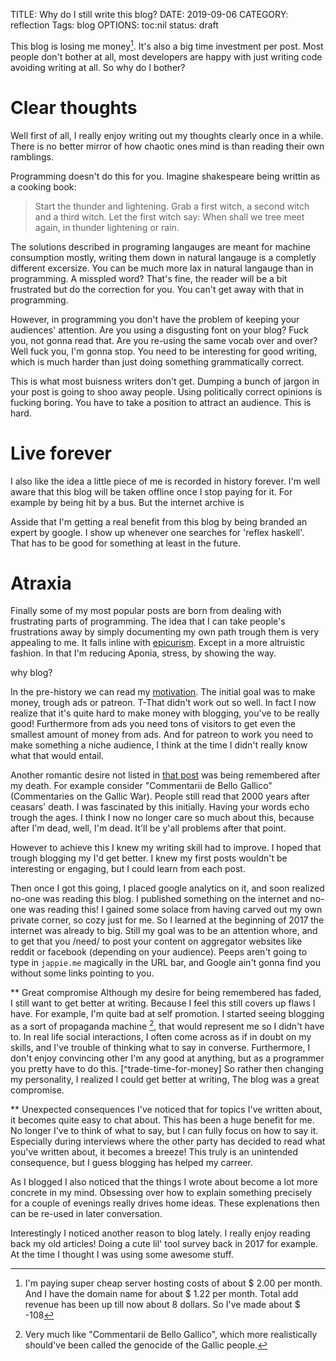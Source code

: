 TITLE: Why do I still write this blog?
DATE: 2019-09-06
CATEGORY: reflection
Tags: blog
OPTIONS: toc:nil
status: draft

This blog is losing me money[^calc].
It's also a big time investment per post.
Most people don't bother at all,
most developers are happy with just writing code avoiding writing at all.
So why do I bother?

# Clear thoughts
Well first of all, I really enjoy writing out my thoughts clearly once
in a while.
There is no better mirror of how chaotic ones mind is than reading
their own ramblings.

Programming doesn't do this for you.
Imagine shakespeare being writtin as a cooking book:

> Start the thunder and lightening.
> Grab a first witch, a second witch and a third witch.
> Let the first witch say: When shall we tree meet again, in thunder lightening or rain.

The solutions described in programing langauges are meant for machine
consumption mostly,
writing them down in natural langauge is a completly different excersize.
You can be much more lax in natural langauge than in programming.
A misspled word? That's fine, the reader will be a bit frustrated
but do the correction for you.
You can't get away with that in programming.

However, in programming you don't have the problem of keeping your 
audiences' attention.
Are you using a disgusting font on your blog? Fuck you, not gonna read that.
Are you re-using the same vocab over and over? Well fuck you, I'm gonna stop.
You need to be interesting for good writing, which is much
harder than just doing something grammatically correct.

This is what most buisness writers don't get.
Dumping a bunch of jargon in your post is going to shoo away people.
Using politically correct opinions is fucking boring.
You have to take a position to attract an audience.
This is hard.

# Live forever
I also like the idea a little piece of me is recorded in history forever.
I'm well aware that this blog will be taken offline once I stop
paying for it.
For example by being hit by a bus.
But the internet archive is 

Asside that I'm getting a real benefit from this blog by being branded
an expert by google.
I show up whenever one searches for 'reflex haskell'.
That has to be good for something at least in the future.

# Atraxia
Finally some of my most popular posts are born from dealing
with frustrating parts of programming.
The idea that I can take people's frustrations away
by simply documenting my own path trough them is very appealing
to me.
It falls inline with [epicurism](https://en.wikipedia.org/wiki/Epicureanism#Philosophy).
Except in a more altruistic fashion.
In that I'm reducing Aponia, stress, by showing the way.



[^calc]: I'm paying super cheap server hosting costs of about $ 2.00 per month.
		And I have the domain name for about $ 1.22 per month.
		Total add revenue has been up till now about 8 dollars.
		So I've made about $ -108



why blog?

In the pre-history we can read my [motivation](https://jappie.me/website-launch.html#why-make-a-site).
The initial goal was to make money, trough ads or patreon.
T-That didn't work out so well.
In fact I now realize that it's quite hard to make money
with blogging, you've to be really good!
Furthermore from ads you need tons of visitors to get even the smallest
amount of money from ads.
And for patreon to work you need to make something a niche audience,
I think at the time I didn't really know what that would entail.

Another romantic desire
not listed in [that post](https://jappie.me/website-launch.html#why-make-a-site)
was being remembered after my death.
For example consider
"Commentarii de Bello Gallico" (Commentaries on the Gallic War).
People still read that 2000 years after ceasars' death.
I was fascinated by this initially.
Having your words echo trough the ages.
I think I now no longer care so much about this,
because after I'm dead, well, I'm dead.
It'll be y'all problems after that point.


However to achieve this I knew my writing skill had to improve.
I hoped that trough blogging 
my I'd get better. 
I knew my first posts wouldn't be interesting or engaging,
but I could learn from each post.

Then once I got this going, I placed google analytics on it,
and soon realized no-one was reading this blog.
I published something on the internet and no-one was reading this!
I gained some solace from having carved out my own private corner,
so cozy just for me.
So I learned at the beginning of 2017 the internet was already to big.
Still my goal was to be an attention whore,
and to get that you /need/ to post your content on aggregator
websites like reddit or facebook (depending on your audience).
Peeps aren't going to type in `jappie.me` magically in the URL
bar, and Google ain't gonna find you without some links pointing to you.

** Great compromise
Although my desire for being remembered has faded,
I still want to get better at writing.
Because I feel this still covers up flaws I have.
For example, I'm quite bad at self promotion.
I started seeing blogging as a sort of propaganda machine [^gallic-wars],
that would represent me so I didn't have to.
In real life social interactions,
I often come across as if in doubt on my skills,
and I've trouble of thinking what to say in converse.
Furthermore, I don't enjoy convincing other I'm any good at anything,
but as a programmer you pretty have to do this. [^trade-time-for-money]
So rather then changing my personality,
I realized I could get better at writing,
The blog was a great compromise.

** Unexpected consequences
I've noticed that for topics I've written about,
it becomes quite easy to chat about.
This has been a huge benefit for me.
No longer I've to think of what to say,
but I can fully focus on how to say it.
Especially during interviews where the other party
has decided to read what you've written about,
it becomes a breeze!
This truly is an unintended consequence,
but I guess blogging has helped my carreer.


As I blogged I also noticed that the things I wrote about 
become a lot more concrete in my mind.
Obsessing over how to explain something precisely for
a couple of evenings really drives home ideas.
These explenations then can be re-used in later conversation.

Interestingly I noticed another reason to blog lately.
I really enjoy reading back my old articles!
Doing a cute lil' tool survey back in 2017 for example.
At the time I thought I was using some awesome stuff.


[^gallic-wars]: Very much like "Commentarii de Bello Gallico", which more realistically should've been called the genocide of the Gallic people.
